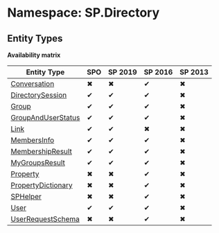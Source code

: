 # Namespace: SP.Directory
## Entity Types

**Availability matrix**

Entity Type | SPO | SP 2019 | SP 2016 | SP 2013
----------|-----|---------|---------|--------
[Conversation](./EntityTypes/Conversation) | ✖ | ✖ | ✔ | ✖
[DirectorySession](./EntityTypes/DirectorySession) | ✔ | ✔ | ✔ | ✖
[Group](./EntityTypes/Group) | ✔ | ✔ | ✔ | ✖
[GroupAndUserStatus](./EntityTypes/GroupAndUserStatus) | ✔ | ✔ | ✔ | ✖
[Link](./EntityTypes/Link) | ✔ | ✔ | ✖ | ✖
[MembersInfo](./EntityTypes/MembersInfo) | ✔ | ✔ | ✔ | ✖
[MembershipResult](./EntityTypes/MembershipResult) | ✔ | ✔ | ✔ | ✖
[MyGroupsResult](./EntityTypes/MyGroupsResult) | ✔ | ✔ | ✔ | ✖
[Property](./EntityTypes/Property) | ✖ | ✖ | ✔ | ✖
[PropertyDictionary](./EntityTypes/PropertyDictionary) | ✖ | ✖ | ✔ | ✖
[SPHelper](./EntityTypes/SPHelper) | ✖ | ✖ | ✔ | ✖
[User](./EntityTypes/User) | ✔ | ✔ | ✔ | ✖
[UserRequestSchema](./EntityTypes/UserRequestSchema) | ✖ | ✖ | ✔ | ✖
